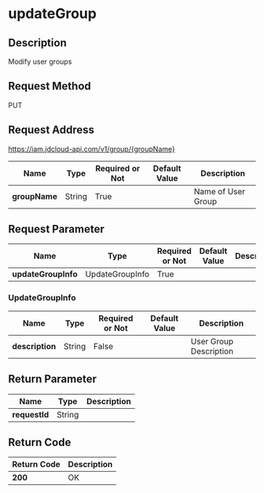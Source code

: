 # updateGroup


## Description
Modify user groups

## Request Method
PUT

## Request Address
https://iam.jdcloud-api.com/v1/group/{groupName}

|Name|Type|Required or Not|Default Value|Description|
|---|---|---|---|---|
|**groupName**|String|True| |Name of User Group|

## Request Parameter
|Name|Type|Required or Not|Default Value|Description|
|---|---|---|---|---|
|**updateGroupInfo**|UpdateGroupInfo|True| | |

### UpdateGroupInfo
|Name|Type|Required or Not|Default Value|Description|
|---|---|---|---|---|
|**description**|String|False| |User Group Description|

## Return Parameter
|Name|Type|Description|
|---|---|---|
|**requestId**|String| |


## Return Code
|Return Code|Description|
|---|---|
|**200**|OK|
